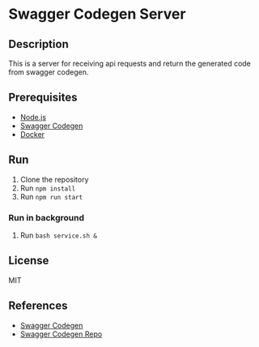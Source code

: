 # Swagger Codegen Server

## Description
This is a server for receiving api requests and return the generated code from swagger codegen.

## Prerequisites
- [Node.js](https://nodejs.org/en/)
- [Swagger Codegen](https://swagger.io/tools/swagger-codegen/)
- [Docker](https://www.docker.com/)

## Run
1. Clone the repository
2. Run `npm install`
3. Run `npm run start`

### Run in background
1. Run `bash service.sh &`

## License
MIT

## References
- [Swagger Codegen](https://swagger.io/tools/swagger-codegen/)
- [Swagger Codegen Repo](https://github.com/swagger-api/swagger-codegen?tab=readme-ov-file#to-generate-a-sample-client-library)
